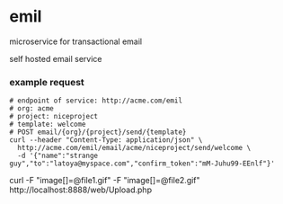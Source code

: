 # emil

microservice for transactional email

self hosted email service

### example request

    # endpoint of service: http://acme.com/emil
    # org: acme
    # project: niceproject
    # template: welcome
    # POST email/{org}/{project}/send/{template}
    curl --header "Content-Type: application/json" \
      http://acme.com/emil/email/acme/niceproject/send/welcome \
      -d '{"name":"strange guy","to":"latoya@myspace.com","confirm_token":"mM-Juhu99-EEnlf"}'


curl -F "image[]=@file1.gif" -F "image[]=@file2.gif"  http://localhost:8888/web/Upload.php